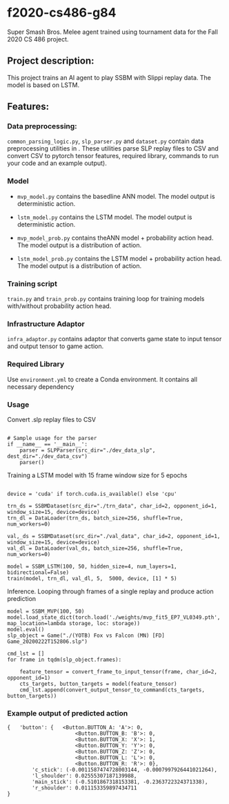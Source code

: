 # f2020-cs486-g84
Super Smash Bros. Melee agent trained using tournament data for the Fall 2020 CS 486 project.

## Project description:

This project trains an AI agent to play SSBM with Slippi replay data. The model is based on LSTM.


## Features:

### Data preprocessing:

`common_parsing_logic.py`, `slp_parser.py` and `dataset.py` contain data preprocessing utilities in . These utilities parse SLP replay files to CSV and convert CSV to pytorch tensor features, required library, commands to run your code and an example output).

### Model

- `mvp_model.py` contains the basedline ANN model. The model output is deterministic action.

- `lstm_model.py` contains the LSTM model.  The model output is deterministic action.

- `mvp_model_prob.py` contains theANN model + probability action head. The model output is a distribution of action.

- `lstm_model_prob.py` contains the LSTM model + probability action head. The model output is a distribution of action.

### Training script

`train.py` and `train_prob.py` contains training loop for training models with/without probability action head.

### Infrastructure Adaptor

`infra_adaptor.py` contains adaptor that converts game state to input tensor and output tensor to game action.


### Required Library

Use `environment.yml` to create a Conda environment. It contains all necessary dependency


### Usage

Convert .slp replay files to CSV

```

# Sample usage for the parser
if __name__ == '__main__':
    parser = SLPParser(src_dir="./dev_data_slp", dest_dir="./dev_data_csv")
    parser()

```


Training a LSTM model with 15 frame window size for 5 epochs

```

device = 'cuda' if torch.cuda.is_available() else 'cpu'

trn_ds = SSBMDataset(src_dir="./trn_data", char_id=2, opponent_id=1, window_size=15, device=device)
trn_dl = DataLoader(trn_ds, batch_size=256, shuffle=True, num_workers=0)

val,_ds = SSBMDataset(src_dir="./val_data", char_id=2, opponent_id=1, window_size=15, device=device)
val_dl = DataLoader(val_ds, batch_size=256, shuffle=True, num_workers=0)

model = SSBM_LSTM(100, 50, hidden_size=4, num_layers=1, bidirectional=False)
train(model, trn_dl, val_dl, 5,  5000, device, [1] * 5)

```


Inference. Looping through frames of a single replay and produce action prediction


```
model = SSBM_MVP(100, 50)
model.load_state_dict(torch.load('./weights/mvp_fit5_EP7_VL0349.pth',  map_location=lambda storage, loc: storage))
model.eval()
slp_object = Game("./(YOTB) Fox vs Falcon (MN) [FD] Game_20200222T152806.slp")

cmd_lst = []
for frame in tqdm(slp_object.frames):

    feature_tensor = convert_frame_to_input_tensor(frame, char_id=2, opponent_id=1)
    cts_targets, button_targets = model(feature_tensor)
    cmd_lst.append(convert_output_tensor_to_command(cts_targets, button_targets))

```


### Example output of predicted action

```
{   'button': {   <Button.BUTTON_A: 'A'>: 0,
                      <Button.BUTTON_B: 'B'>: 0,
                      <Button.BUTTON_X: 'X'>: 1,
                      <Button.BUTTON_Y: 'Y'>: 0,
                      <Button.BUTTON_Z: 'Z'>: 0,
                      <Button.BUTTON_L: 'L'>: 0,
                      <Button.BUTTON_R: 'R'>: 0},
        'c_stick': (-0.0011587474728003144, -0.0007997926441021264),
        'l_shoulder': 0.02555307187139988,
        'main_stick': (-0.5101867318153381, -0.2363722324371338),
        'r_shoulder': 0.011153359897434711
}

```